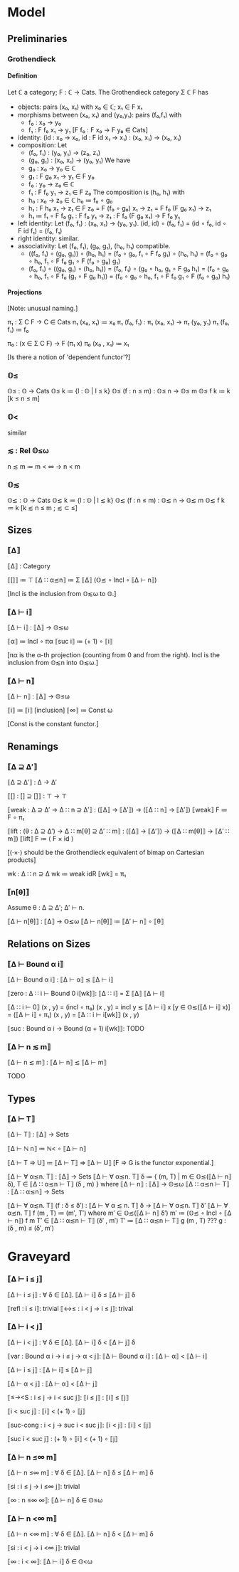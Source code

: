 # Model

## Preliminaries

### Grothendieck

#### Definition

Let ℂ a category; F : ℂ → Cats. The Grothendieck category Σ ℂ F has

- objects: pairs (x₀, x₁) with x₀ ∈ ℂ; x₁ ∈ F x₁
- morphisms between (x₀, x₁) and (y₀,y₁): pairs (f₀,f₁) with
  * f₀ : x₀ → y₀
  * f₁ : F f₀ x₁ → y₁   [F f₀ : F x₀ → F y₀ ∈ Cats]
- identity: (id : x₀ → x₀, id : F id x₁ → x₁) : (x₀, x₁) → (x₀, x₁)
- composition: Let
  * (f₀, f₁) : (y₀, y₁) → (z₀, z₁)
  * (g₀, g₁) : (x₀, x₁) → (y₀, y₁)
  We have
  * g₀ : x₀ → y₀        ∈ ℂ
  * g₁ : F g₀ x₁ → y₁   ∈ F y₀
  * f₀ : y₀ → z₀        ∈ ℂ
  * f₁ : F f₀ y₁ → z₁   ∈ F z₀
  The composition is (h₀, h₁) with
  * h₀ : x₀ → z₀        ∈ ℂ
    h₀ ≔ f₀ ∘ g₀
  * h₁ : F h₀ x₁ → z₁   ∈ F z₀
       = F (f₀ ∘ g₀) x₁ → z₁
       = F f₀ (F g₀ x₁) → z₁
  * h₁ ≔ f₁              ∘ F f₀ g₁
         : F f₀ y₁ → z₁    : F f₀ (F g₀ x₁) → F f₀ y₁
- left identity: Let (f₀, f₁) : (x₀, x₁) → (y₀, y₁).
  (id, id) ∘ (f₀, f₁)
  = (id ∘ f₀, id ∘ F id f₁)
  = (f₀, f₁)
- right identity: similar.
- associativity:
  Let (f₀, f₁), (g₀, g₁), (h₀, h₁) compatible.
  * ((f₀, f₁) ∘ (g₀, g₁)) ∘ (h₀, h₁)
    = (f₀ ∘ g₀, f₁ ∘ F f₀ g₁) ∘ (h₀, h₁)
    = (f₀ ∘ g₀ ∘ h₀, f₁ ∘ F f₀ g₁ ∘ F (f₀ ∘ g₀) g₁)
  * (f₀, f₁) ∘ ((g₀, g₁) ∘ (h₀, h₁))
    = (f₀, f₁) ∘ (g₀ ∘ h₀, g₁ ∘ F g₀ h₁)
    = (f₀ ∘ g₀ ∘ h₀, f₁ ∘ F f₀ (g₁ ∘ F g₀ h₁))
    = (f₀ ∘ g₀ ∘ h₀, f₁ ∘ F f₀ g₁ ∘ F (f₀ ∘ g₀) h₁)

#### Projections

[Note: unusual naming.]

π₁ : Σ C F → C   ∈ Cats
π₁ (x₀, x₁) ≔ x₀
π₁ (f₀, f₁) : π₁ (x₀, x₁) → π₁ (y₀, y₁)
π₁ (f₀, f₁) ≔ f₀


π₀ : (x ∈ Σ C F) → F (π₁ x)
π₀ (x₀ , x₁) ≔ x₁

[Is there a notion of 'dependent functor'?]


### 𝕆≤

𝕆≤ : 𝕆 → Cats
𝕆≤ k ≔ {l : 𝕆 | l ≤ k}
𝕆≤ (f : n ≤ m) : 𝕆≤ n → 𝕆≤ m
𝕆≤ f k ≔ k                      [k ≤ n ≤ m]


### 𝕆<

similar


### ≲ : Rel 𝕆≤ω

n ≲ m ≔ m < ∞ → n < m


### 𝕆≲

𝕆≲ : 𝕆 → Cats
𝕆≲ k ≔ {l : 𝕆 | l ≲ k}
𝕆≲ (f : n ≤ m) : 𝕆≲ n → 𝕆≲ m
𝕆≲ f k ≔ k                      [k ≲ n ≤ m ; ≲ ⊂ ≤]


## Sizes

### ⟦Δ⟧

⟦Δ⟧ : Category

⟦[]⟧ ≔ ⊤
⟦Δ ∷ α≲n⟧ ≔ Σ ⟦Δ⟧ (𝕆≲ ∘ Incl ∘ ⟦Δ ⊢ n⟧)

[Incl is the inclusion from 𝕆≲ω to 𝕆.]


### ⟦Δ ⊢ i⟧

⟦Δ ⊢ i⟧ : ⟦Δ⟧ → 𝕆≲ω

⟦α⟧ ≔ Incl ∘ πα
⟦suc i⟧ ≔ (+ 1) ∘ ⟦i⟧

[πα is the α-th projection (counting from 0 and from the right). Incl is the
inclusion from 𝕆≲n into 𝕆≲ω.]


### ⟦Δ ⊢ n⟧

⟦Δ ⊢ n⟧ : ⟦Δ⟧ → 𝕆≤ω

⟦i⟧ ≔ ⟦i⟧                   [inclusion]
⟦∞⟧ ≔ Const ω

[Const is the constant functor.]


## Renamings

### ⟦Δ ⊇ Δ′⟧

⟦Δ ⊇ Δ′⟧ : Δ → Δ′

⟦[] : [] ⊇ []⟧ : ⊤ → ⊤

⟦weak : Δ ⊇ Δ′ → Δ ∷ n ⊇ Δ′⟧ : (⟦Δ⟧ → ⟦Δ′⟧) → (⟦Δ ∷ n⟧ → ⟦Δ′⟧)
⟦weak⟧ F ≔ F ∘ π₁

⟦lift : (θ : Δ ⊇ Δ′) → Δ ∷ m[θ] ⊇ Δ′ ∷ m⟧ : (⟦Δ⟧ → ⟦Δ′⟧) → (⟦Δ ∷ m[θ]⟧ → ⟦Δ′ ∷ m⟧)
⟦lift⟧ F ≔ ⟨ F × id ⟩

[⟨·×·⟩ should be the Grothendieck equivalent of bimap on Cartesian products]

wk : Δ ∷ n ⊇ Δ
wk ≔ weak idR
⟦wk⟧ = π₁


### ⟦n[θ]⟧

Assume θ : Δ ⊇ Δ′; Δ′ ⊢ n.

⟦Δ ⊢ n[θ]⟧ : ⟦Δ⟧ → 𝕆≲ω
⟦Δ ⊢ n[θ]⟧ ≔ ⟦Δ′ ⊢ n⟧ ∘ ⟦θ⟧


## Relations on Sizes


### ⟦Δ ⊢ Bound α i⟧

⟦Δ ⊢ Bound α i⟧ : ⟦Δ ⊢ α⟧ ≲ ⟦Δ ⊢ i⟧

⟦zero : Δ ∷ i ⊢ Bound 0 i[wk]⟧:
  ⟦Δ ∷ i⟧ = Σ ⟦Δ⟧ ⟦Δ ⊢ i⟧

  ⟦Δ ∷ i ⊢ 0⟧ (x , y)
    = (incl ∘ π₀) (x , y)
    = incl y
    ≲ ⟦Δ ⊢ i⟧ x                [y ∈ 𝕆≲(⟦Δ ⊢ i⟧ x)]
    = (⟦Δ ⊢ i⟧ ∘ π₁) (x , y)
    = ⟦Δ ∷ i ⊢ i[wk]⟧ (x , y)


⟦suc : Bound α i → Bound (α + 1) i[wk]⟧:
  TODO


### ⟦Δ ⊢ n ≲ m⟧

⟦Δ ⊢ n ≲ m⟧ : ⟦Δ ⊢ n⟧ ≲ ⟦Δ ⊢ m⟧

TODO


## Types

### ⟦Δ ⊢ T⟧

⟦Δ ⊢ T⟧ : ⟦Δ⟧ → Sets

⟦Δ ⊢ ℕ n⟧ ≔ ℕ< ∘ ⟦Δ ⊢ n⟧

⟦Δ ⊢ T ⇒ U⟧ ≔ ⟦Δ ⊢ T⟧ ⇒ ⟦Δ ⊢ U⟧     [F ⇒ G is the functor exponential.]

⟦Δ ⊢ ∀ α≲n. T⟧ : ⟦Δ⟧ → Sets
⟦Δ ⊢ ∀ α≲n. T⟧ δ ≔ { (m, T) | m ∈ 𝕆≲(⟦Δ ⊢ n⟧ δ), T ∈ ⟦Δ ∷ α≲n ⊢ T⟧ (δ , m) }
  where
    ⟦Δ ⊢ n⟧ : ⟦Δ⟧ → 𝕆≲ω
    ⟦Δ ∷ α≲n ⊢ T⟧ : ⟦Δ ∷ α≲n⟧ → Sets

⟦Δ ⊢ ∀ α≲n. T⟧ (f : δ ≤ δ′) : ⟦Δ ⊢ ∀ α ≲ n. T⟧ δ → ⟦Δ ⊢ ∀ α≲n. T⟧ δ′
⟦Δ ⊢ ∀ α≲n. T⟧ f (m , T) ≔ (m′, T′)
  where
    m′ ∈ 𝕆≲(⟦Δ ⊢ n⟧ δ′)
    m′ ≔ (𝕆≲ ∘ Incl ∘ ⟦Δ ⊢ n⟧) f m
    T′ ∈ ⟦Δ ∷ α≲n ⊢ T⟧ (δ′ , m′)
    T′ ≔ ⟦Δ ∷ α≲n ⊢ T⟧ g (m , T) ???
    g : (δ , m) ≤ (δ′, m′)


# Graveyard


### ⟦Δ ⊢ i ≤ j⟧

⟦Δ ⊢ i ≤ j⟧ : ∀ δ ∈ ⟦Δ⟧. ⟦Δ ⊢ i⟧ δ ≤ ⟦Δ ⊢ j⟧ δ

⟦refl : i ≤ i⟧: trivial
⟦<→≤ : i < j → i ≤ j⟧: trival


### ⟦Δ ⊢ i < j⟧

⟦Δ ⊢ i < j⟧ : ∀ δ ∈ ⟦Δ⟧. ⟦Δ ⊢ i⟧ δ < ⟦Δ ⊢ j⟧ δ

⟦var : Bound α i → i ≤ j → α < j⟧:
  ⟦Δ ⊢ Bound α i⟧ : ⟦Δ ⊢ α⟧ < ⟦Δ ⊢ i⟧

  ⟦Δ ⊢ i ≤ j⟧ : ⟦Δ ⊢ i⟧ ≤ ⟦Δ ⊢ j⟧

  ⟦Δ ⊢ α < j⟧ : ⟦Δ ⊢ α⟧ < ⟦Δ ⊢ j⟧

⟦≤→<S : i ≤ j → i < suc j⟧:
  ⟦i ≤ j⟧ : ⟦i⟧ ≤ ⟦j⟧

  ⟦i < suc j⟧ : ⟦i⟧ < (+ 1) ∘ ⟦j⟧


⟦suc-cong : i < j → suc i < suc j⟧:
  ⟦i < j⟧ : ⟦i⟧ < ⟦j⟧

  ⟦suc i < suc j⟧ : (+ 1) ∘ ⟦i⟧ < (+ 1) ∘ ⟦j⟧


### ⟦Δ ⊢ n ≤∞ m⟧

⟦Δ ⊢ n ≤∞ m⟧ : ∀ δ ∈ ⟦Δ⟧. ⟦Δ ⊢ n⟧ δ ≤ ⟦Δ ⊢ m⟧ δ

⟦si : i ≤ j → i ≤∞ j⟧: trivial

⟦∞ : n ≤‌∞ ∞⟧: ⟦Δ ⊢ n⟧ δ ∈ 𝕆≤ω


### ⟦Δ ⊢ n <∞ m⟧

⟦Δ ⊢ n <∞ m⟧ : ∀ δ ∈ ⟦Δ⟧. ⟦Δ ⊢ n⟧ δ < ⟦Δ ⊢ m⟧ δ

⟦si : i < j → i <∞ j⟧: trivial

⟦∞ : i < ∞⟧: ⟦Δ ⊢ i⟧ δ ∈ 𝕆<ω

